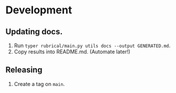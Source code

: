 # Development

## Updating docs.
1. Run `typer rubrical/main.py utils docs --output GENERATED.md`.
2. Copy results into README.md.  (Automate later!)

## Releasing
1. Create a tag on `main`.

